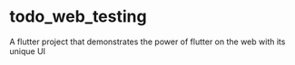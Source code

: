 # todo_web_testing

A flutter project that demonstrates the power of flutter on the web with its unique UI